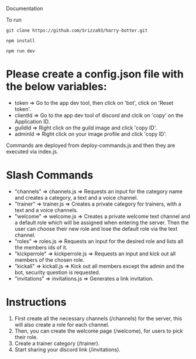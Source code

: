 Documentation

To run

```
git clone https://github.com/Srizza93/harry-botter.git

npm install

npm run dev
```

# Please create a config.json file with the below variables:

- token => Go to the app dev tool, then click on 'bot', click on 'Reset token'.
- clientId => Go to the app dev tool of discord and clcik on 'copy' on the Application ID.
- guildId => Right click on the guild image and click 'copy ID'.
- adminId => Right click on your image profile and click 'copy ID'.

Commands are deployed from deploy-commands.js and then they are executed via index.js.

# Slash Commands

- "channels" => channels.js => Requests an input for the category name and creates a category, a text and a voice channel.
- "trainer" => trainer.js => Creates a private category for trainers, with a text and a voice channels.
- "welcome" => welcome.js => Creates a private welcome text channel and a default role which will be assigned when entering the server. Then the user can choose their new role and lose the default role via the text channel.
- "roles" => roles.js => Requests an input for the desired role and lists all the members ids of it.
- "kickperrole" => kickperrole.js => Requests an input and kick out all members of the chosen role.
- "kickall" => kickall.js => Kick out all members except the admin and the bot, security question is requested.
- "invitations" => invitations.js => Generates a link invitation.

# Instructions

1. First create all the necessary channels (/channels) for the server, this will also create a role for each channel.
2. Then, you can create the welcome page (/welcome), for users to pick their role.
3. Create a trainer category (/trainer).
4. Start sharing your discord link (/invitations).
